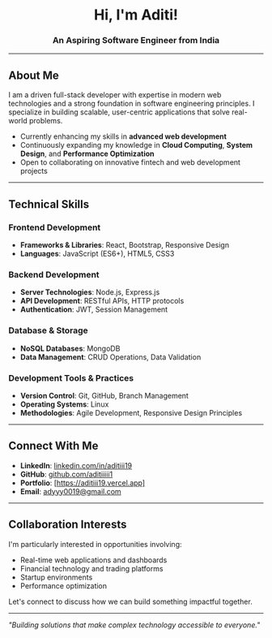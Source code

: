 <h1 align="center">Hi, I'm Aditi!</h1>
<h3 align="center">An Aspiring  Software Engineer from India</h3>

---
## About Me

I am a driven full-stack developer with expertise in modern web technologies and a strong foundation in software engineering principles. I specialize in building scalable, user-centric applications that solve real-world problems.

- Currently enhancing my skills in **advanced web development**
- Continuously expanding my knowledge in **Cloud Computing**, **System Design**, and **Performance Optimization**
- Open to collaborating on innovative fintech and web development projects

---

## Technical Skills

### Frontend Development
- **Frameworks & Libraries**: React, Bootstrap, Responsive Design
- **Languages**: JavaScript (ES6+), HTML5, CSS3

### Backend Development
- **Server Technologies**: Node.js, Express.js
- **API Development**: RESTful APIs, HTTP protocols
- **Authentication**: JWT, Session Management

### Database & Storage
- **NoSQL Databases**: MongoDB
- **Data Management**: CRUD Operations, Data Validation

### Development Tools & Practices
- **Version Control**: Git, GitHub, Branch Management
- **Operating Systems**: Linux
- **Methodologies**: Agile Development, Responsive Design Principles


---

## Connect With Me

- **LinkedIn**: [linkedin.com/in/aditiii19](https://linkedin.com/in/aditiii19)
- **GitHub**: [github.com/aditiiiii1](https://github.com/aditiiiii1)
- **Portfolio**: [https://aditiii19.vercel.app]
- **Email**: adyyy0019@gmail.com

---

## Collaboration Interests

I'm particularly interested in opportunities involving:

- Real-time web applications and dashboards
- Financial technology and trading platforms
- Startup environments 
- Performance optimization 

Let's connect to discuss how we can build something impactful together.

---

*"Building solutions that make complex technology accessible to everyone."*

